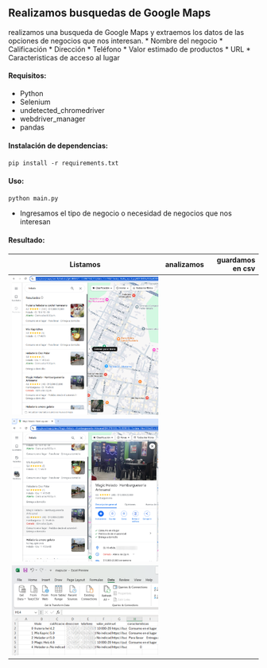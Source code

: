 ## Realizamos busquedas de Google Maps ##  

realizamos una busqueda de Google Maps y extraemos los datos de las opciones de negocios que nos interesan.
    * Nombre del negocio
    * Calificación
    * Dirección
    * Teléfono
    * Valor estimado de productos
    * URL
    * Caracteristicas de acceso al lugar

#### Requisitos:  
- Python
- Selenium  
- undetected_chromedriver  
- webdriver_manager  
- pandas  

#### Instalación de dependencias:  

```
pip install -r requirements.txt
```

#### Uso:  

```
python main.py
```
* Ingresamos el tipo de negocio o necesidad de negocios que nos interesan
#### Resultado:  

| Listamos       | analizamos       | guardamos en csv    |
| ------------- |:-------------:|-------------:|
| ![listamos](https://github.com/vhngroup/Scraping_Maps/blob/main/static/maps_1.png)| 
![analizamos](https://github.com/vhngroup/Scraping_Maps/blob/main/static/maps_2.png)|
![guardamos](https://github.com/vhngroup/Scraping_Maps/blob/main/static/maps_3.png)|
